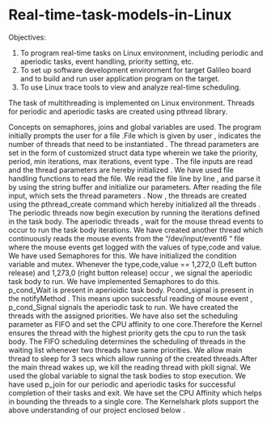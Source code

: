 # Real-time-task-models-in-Linux

Objectives:
1. To program real-time tasks on Linux environment, including periodic and aperiodic tasks, event handling, priority setting, etc.
2. To set up software development environment for target Galileo board and to build and run user application program on the target.
3. To use Linux trace tools to view and analyze real-time scheduling.

The task of multithreading is implemented on Linux environment. Threads for periodic and aperiodic tasks are created using pthread library. 

Concepts on semaphores, joins and global variables are used.
The program initially prompts the user for a file .File which is given by user , indicates the number of threads that need to be instantiated . The thread parameters are set in the form of customized struct data type wherein we take the priority, period, min iterations, max iterations, event type . The file inputs are read and the thread parameters are hereby initialized . We have used file handling functions to read the file. We read the file line by line , and parse it by using the string buffer and initialize our parameters.
After reading the file input, which sets the thread parameters . Now , the threads are created using the pthread_create command which hereby initialized all the threads . The periodic threads now begin execution by running the iterations defined in the task body. The aperiodic threads , wait for the mouse thread events to occur to run the task body iterations.
We have created another thread which continuously reads the mouse events from the “/dev/input/event6 “ file where the mouse events get logged with the values of type,code and value. We have used Semaphores for this. We have initialized the condition variable and mutex. Whenever the type,code,value == 1,272,0 (Left button release) and 1,273,0 (right button release) occur , we signal the aperiodic task body to run. We have implemented Semaphores to do this. p_cond_Wait is present in aperioidic task body. Pcond_signal is present in the notifyMethod . This means upon successful reading of mouse event , p_cond_Signal signals the aperiodic task to run.
We have created the threads with the assigned priorities. We have also set the scheduling parameter as FIFO and set the CPU affinity to one core.Therefore the Kernel ensures the thread with the highest priority gets the cpu to run the task body. The FIFO scheduling determines the scheduling of threads in the waiting list whenever two threads have same priorities.
We allow main thread to sleep for 3 secs which allow running of the created threads.After the main thread wakes up, we kill the reading thread with pkill signal. We used the global variable to signal the task bodies to stop execution. We have used p_join for our periodic and aperiodic tasks for successful completion of their tasks and exit.
We have set the CPU Affinity which helps in bounding the threads to a single core. The Kernelshark plots support the above understanding of our project enclosed below .
